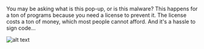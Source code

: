 You may be asking what is this pop-up, or is this malware?
This happens for a ton of programs because you need a license to prevent it. The license costs a ton of money, which most people cannot afford.
And it's a hassle to sign code...

![alt text](https://i.ibb.co/7tcj9vYr/whatsthis.png)
